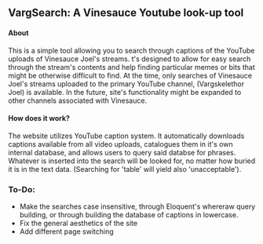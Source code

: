 ## VargSearch: A Vinesauce Youtube look-up tool


#### About
This is a simple tool allowing you to search through captions of the YouTube uploads of Vinesauce Joel's streams.
t's designed to allow for easy search through the stream's contents and help finding particular memes or bits
that might be otherwise difficult to find. At the time, only searches of Vinesauce Joel's streams uploaded to the primary YouTube channel,
(Vargskelethor Joel) is available. In the future, site's functionality might be expanded to other channels associated with Vinesauce.

#### How does it work?
The website utilizes YouTube caption system. It automatically downloads captions available from all video uploads, catalogues them
in it's own internal database, and allows users to query said databse for phrases. Whatever is inserted into the search will be looked
for, no matter how buried it is in the text data. (Searching for 'table' will yield also 'unacceptable').

### To-Do:
- Make the searches case insensitive, through Eloquent's whereraw query building, or through building the database of captions in lowercase.
- Fix the general aesthetics of the site
- Add different page switching
